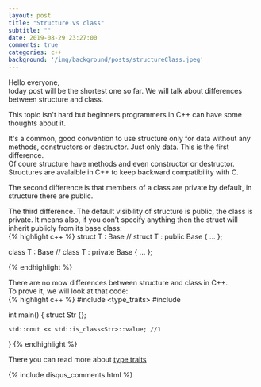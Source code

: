```yaml
---
layout: post
title: "Structure vs class"
subtitle: ""
date: 2019-08-29 23:27:00
comments: true
categories: c++
background: '/img/background/posts/structureClass.jpeg'
---
```

Hello everyone, <br/>
today post will be the shortest one so far. We will talk about differences between structure and class. <br/>
<!--more-->
This topic isn't hard but beginners programmers in C++ can have some thoughts about it. <br/>

It's a common, good convention to use structure only for data without any methods, constructors or destructor. Just only data. This is the first difference. <br/>
Of coure structure have methods and even constructor or destructor. Structures are avalaible in C++ to keep backward compatibility with C. <br/>

The second difference is that members of a class are private by default, in structure there are public. <br/>

The third difference. The default visibility of structure is public, the class is private. It means also, if you don’t specify anything then the struct will inherit publicly from its base class: <br/>
{% highlight c++ %}
struct T : Base // struct T : public Base
{
   ...
};

class T : Base // class T : private Base
{
   ...
};

{% endhighlight %}

There are no mow differences between structure and class in C++.  <br/>
To prove it, we will look at that code:  <br/>
{% highlight c++ %}
#include <type_traits>
#include <iostream>

int main()
{
    struct Str {};
    
    std::cout << std::is_class<Str>::value; //1 
}
{% endhighlight %}

There you can read more about [type traits][type_traits.h]

[type_traits.h]: https://en.cppreference.com/w/cpp/header/type_traits


{% include disqus_comments.html %}